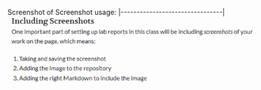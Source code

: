 Screenshot of Screenshot usage:
|--------------------------------|
![Image](screenshots1.PNG)      
